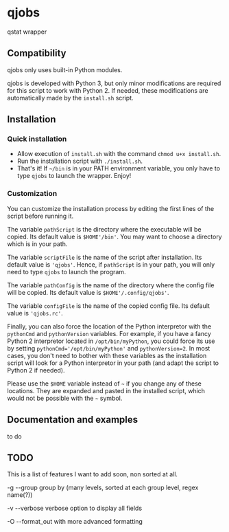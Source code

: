 # qjobs

qstat wrapper

## Compatibility

qjobs only uses built-in Python modules.

qjobs is developed with Python 3, but only minor modifications are required for
this script to work with Python 2. If needed, these modifications are
automatically made by the `install.sh` script.

## Installation

### Quick installation

- Allow execution of `install.sh` with the command `chmod u+x install.sh`.
- Run the installation script with `./install.sh`.
- That's it! If `~/bin` is in your PATH environment variable, you only have to
  type `qjobs` to launch the wrapper. Enjoy!

### Customization

You can customize the installation process by editing the first lines of the
script before running it.

The variable `pathScript` is the directory where the executable will be copied.
Its default value is `$HOME'/bin'`. You may want to choose a directory which is
in your path.

The variable `scriptFile` is the name of the script after installation. Its
default value is `'qjobs'`. Hence, if `pathScript` is in your path, you will
only need to type `qjobs` to launch the program.

The variable `pathConfig` is the name of the directory where the config file
will be copied. Its default value is `$HOME'/.config/qjobs'`.

The variable `configFile` is the name of the copied config file. Its default
value is `'qjobs.rc'`.

Finally, you can also force the location of the Python interpretor with the
`pythonCmd` and `pythonVersion` variables. For example, if you have a fancy
Python 2 interpretor located in `/opt/bin/myPython`, you could force its use
by setting `pythonCmd='/opt/bin/myPython'` and `pythonVersion=2`. In most
cases, you don't need to bother with these variables as the installation script
will look for a Python interpretor in your path (and adapt the script to Python
2 if needed).

Please use the `$HOME` variable instead of `~` if you change any of these
locations.  They are expanded and pasted in the installed script, which would
not be possible with the `~` symbol.

## Documentation and examples

to do

## TODO

This is a list of features I want to add soon, non sorted at all.

-g --group group by (many levels, sorted at each group level, regex name(?))

-v --verbose verbose option to display all fields

-O --format\_out with more advanced formatting
